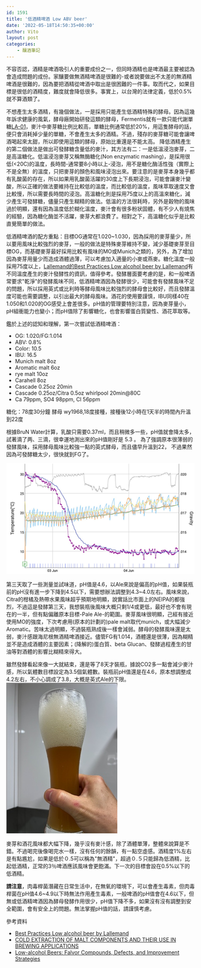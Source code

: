 ```yaml
---
id: 1591
title: '低酒精啤酒 Low ABV beer'
date: '2022-05-18T14:50:35+00:00'
author: Vito
layout: post
categories:
    - 釀酒筆記
---
```


不容否認，酒精是啤酒吸引人的重要成份之一，但同時酒精也是啤酒最主要被認為會造成問題的成份。家釀要做無酒精啤酒是很難的-或者說要做出不太差的無酒精啤酒是很難的，因為要把酒精從啤酒中取出是很困難的一件事。取而代之，如果目標是很低的酒精度，難度就會降低很多。事實上，以台灣的法律定義，低於0.5%就不算酒類了。

不想產生太多酒精，有幾個做法，一是採用只能產生低酒精特殊的酵母。因為這幾年訴求健康的風氣，酵母廠開始研發這類的酵母，Fermentis就有一款只能代謝單糖[LA-01](https://fermentis.com/en/product/safbrew-la-01/)，麥汁中麥芽糖比例比較高，單糖比例通常低於20%，用這隻酵母的話，便只會消耗掉少量的單糖，不會產生太多的酒精。不過，殘存的麥芽糖可能會讓啤酒喝起來太甜，所以即使用這類的酵母，原始比重還是不能太高。
降低酒精產生的第二個做法是做出可發酵糖含量低的麥汁，其方法有二：一是低溫浸泡麥芽，二是高溫糖化。低溫浸泡麥芽又稱無酶糖化(Non enzymatic mashing)，是採用很低(<20C)的溫度，長時間-通常要8小時以上-浸泡，用不是糖化酶活性強（實際上不是全無）的溫度，只把麥芽的顏色和風味浸泡出來。要注意的是麥芽本身幾乎都有乳酸菌的存在，所以如果用乳酸菌活躍的30度上下長期浸泡，可能會讓麥汁變酸，所以正確的做法要維持在比較低的溫度，而比較低的溫度，風味萃取速度又會比較慢，所以需要長時間的浸泡。高溫糖化則是採用75度以上的高溫來糖化，減少產生可發酵糖，儘量只產生糊精的做法。低溫的方法很耗時，另外是穀物的風味過於明顯，還有因為溫度低於糊化溫度，麥汁會有很多粉狀固體，有不少人有燒焦的經驗，因為糖化酶並不活躍，麥芽大都浪費了。相對之下，高溫糖化似乎是比較直覺簡單的做法。

低酒精啤酒的配方重點：目標OG通常在1.020~1.030，因為採用的麥芽量少，所以要用風味比較強烈的麥芽，一般的做法是特殊麥芽維持不變，減少基礎麥芽至目標OG，而基礎麥芽最好採用比較有風味的MO或Munich之類的，另外，為了增加因為麥芽用量少而造成酒體過薄，可以考慮加入適量的小麥或燕麥。糖化溫度一般採用75度以上，[Lallemand的Best Practices Low alcohol beer by Lallemand](https://www.lallemandbrewing.com/wp-content/uploads/2021/06/LAL-bestpractices-Low_alcohol_beer-DIGITAL.pdf)有不同溫度產生的麥汁發酵性的資訊，值得參考。發酵層面要考慮的是，和一般啤酒常要求"乾淨"的發酵風味不同，低酒精啤酒因為發酵很少，可能會有發酵風味不足的問題，所以採用英式或比利時等酵母風味比較強烈的酵母會比較好，而且發酵溫度可能也需要調整，以引出最大的酵母風味。酒花的使用要謹慎，IBU同樣40在1.050和1.020的OG感受上會差很多。pH值的管理要特別注意，因為麥芽量小，pH組衝能力也變小；而pH值除了影響糖化，也會影響蛋白質變性、酒花萃取等。


鑑於上述的認知和理解，第一次嘗試低酒精啤酒：
- OG: 1.020/FG:1.014
- ABV: 0.8%
- Color: 10.5
- IBU: 16.5
- Munich malt 8oz
- Aromatic malt 6oz
- rye malt    10oz
- Carahell    8oz
- Cascade 0.25oz 20min
- Cascade 0.25oz/Citra 0.5oz whirlpool 20min@80C
- Ca 79ppm, SO4 98ppm, Cl 56ppm

糖化：78度30分鐘
酵母 wy1968,18度接種，接種後12小時在1天半的時間內升溫到22度

根據BruN Water計算，乳酸只需要0.37ml，而且稍微多一些，pH值就會降太多，試著滴了两、三滴，很幸運地測出來的pH值剛好是 5.3 。
為了強調原本很薄弱的發酵風味，採用酵母風味比較強一點的英式酵母，而且儘早升溫到22， 不過果然因為可發酵糖太少，很快就到FG了。

![](/wp-content/2022-06/2022-06-04-lowabvSG.jpg)

第三天取了一些測量並試味道，pH值是4.6，以Ale來說是偏高的pH值，如果裝瓶前的pH沒有進一步下降到4.5以下，需要想辦法調整到4.3~4.0左右。風味來說，Citra的柑橘及熱帶水果風味超乎預期地明顯，說實話比市面上的NEIPA的都強烈，不過這是發酵第三天，我想裝瓶後風味大概只剩1/4或更低，最好也不會有現在的一半，但有點偏離原本目標-Pale Ale-的範圍。麥芽風味很明顯，己經有接近使用MO的強度，下次考慮用(原本的計劃的)pale malt取代munich，或大幅減少Aromatic。苦味太過明顯，不過裝瓶熟成後一樣會減弱。酵母的發酵風味還是太弱，麥汁感跟海尼根無酒精啤酒接近。儘管FG有1.014，酒體還是很薄，因為糊精並不是造成酒體的主要因素；(降解的)蛋白質、beta Glucan、發酵過程產生的甘油等對酒體的影響比糊精來得大。

雖然發酵看起來像一大就結束，還是等了8天才裝瓶，據說CO2多一點會減少麥汁感，所以氣體數目標設定為3.5個氣體數。裝瓶前pH值還是在4.6，原本想調整成4.2左右，不小心調成了3.8，大概是英式Ale的下限。
![](/wp-content/2022-06/lowabv.jpg)

麥芽和酒花風味都大幅下降，幾乎沒有麥汁感，除了酒體單薄，整體來說算是不錯。不過喝完後像喝完水一樣，沒有任何的餘韻，有一點空虛感。酒精度1%左右是有點尷尬，如果是低於０.5可以稱為"無酒精"，超過０.５只能歸為低酒精，比起低酒精，正常的3％啤酒應該風味會更飽滿。下一次的目標會設在0.5%以下的低酒精。

**請注意**，肉毒桿菌潛藏在日常生活中，在無氧的環境下，可以會產生毒素，但肉毒桿菌在pH值4.6~4.9以下時無法作用產生毒素，一般啤酒的pH值會在4.6以下，但無或低酒精啤酒因為酵母發酵作用很少，pH值下降不多，如果沒有沒有調整到安全範圍，會有安全上的問題。無法掌握pH值的話，請謹慎考慮。

參考資料
- [Best Practices Low alcohol beer by Lallemand](https://www.lallemandbrewing.com/wp-content/uploads/2021/06/LAL-bestpractices-Low_alcohol_beer-DIGITAL.pdf)
- [COLD EXTRACTION OF MALT COMPONENTS AND THEIR USE IN BREWING APPLICATIONS](https://www.brewingwithbriess.com/blog/cold-extraction-of-malt-components-and-their-use-in-brewing-applications/)
- [Low-alcohol Beers: Falvor Compounds, Defects, and Improvement Strategies](https://www.researchgate.net/publication/264798799_Low-alcohol_Beers_Flavor_Compounds_Defects_and_Improvement_Strategies)